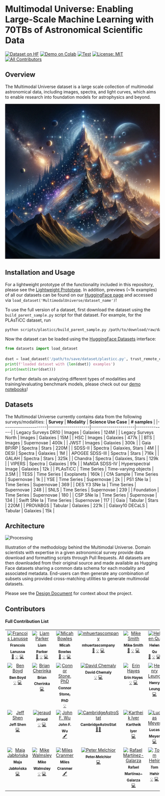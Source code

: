# Multimodal Universe: Enabling Large-Scale Machine Learning with 70TBs of Astronomical Scientific Data
[![Dataset on HF](https://huggingface.co/datasets/huggingface/badges/resolve/main/dataset-on-hf-sm.svg)](https://huggingface.co/MultimodalUniverse) [![Demo on Colab](https://colab.research.google.com/assets/colab-badge.svg)](https://colab.research.google.com/github/MultimodalUniverse/MultimodalUniverse/blob/main/notebooks/getting_started.ipynb) [![Test](https://github.com/AstroPile/AstroPile_prototype/actions/workflows/tiny_dset_test.yml/badge.svg)](https://github.com/AstroPile/AstroPile_prototype/actions/workflows/tiny_dset_test.yml) [![License: MIT](https://img.shields.io/badge/License-MIT-yellow.svg)](https://opensource.org/licenses/MIT)<!-- ALL-CONTRIBUTORS-BADGE:START - Do not remove or modify this section -->
[![All Contributors](https://img.shields.io/badge/all_contributors-28-orange.svg)](#contributors-)
<!-- ALL-CONTRIBUTORS-BADGE:END -->
## Overview

The Multimodal Universe dataset is a large scale collection of multimodal astronomical data, including images, spectra, and light curves, which aims to enable research into foundation models for astrophysics and beyond.

![image](assets/astropile.png)

## Installation and Usage
For a lightweight prototype of the functionality included in this repository, please see the [Lightweight Prototype](https://colab.research.google.com/drive/1t9dXqqeozrGjsx02q14a4Kmmp6GEhBYq?usp=sharing#scrollTo=yMKtJVxWlx24). In addition, previews (~1k examples) of all our datasets can be found on our [HuggingFace page](https://huggingface.co/MultimodalUniverse) and accessed via `load_dataset('MultimodalUniverse/dataset_name')`!

To use the full version of a dataset, first download the dataset using the `build_parent_sample.py` script for that dataset. For example, for the PLAsTiCC dataset, run
```bash
python scripts/plasticc/build_parent_sample.py /path/to/download/raw/data /path/to/save/dataset
```
Now the dataset can be loaded using the [HuggingFace Datasets](https://huggingface.co/docs/datasets/en/index) interface:
```py
from datasets import load_dataset

dset = load_dataset('/path/to/save/dataset/plasticc.py', trust_remote_code=True, split='train').with_format('numpy')
print(f'loaded dataset with {len(dset)} examples')
print(next(iter(dset)))
```

For further details on analyzing different types of modalities and training/evaluating benchmark models, please check out our [demo notebooks](https://github.com/MultimodalUniverse/MultimodalUniverse/tree/main/notebooks)!

## Datasets
The Multimodal Universe currently contains data from the following surveys/modalities:
| **Survey**           | **Modality**        | **Science Use Case** | **# samples** |
|----------------------|---------------------|----------------------|---------------|
| Legacy Surveys DR10  | Images              | Galaxies             | 124M          |
| Legacy Surveys North | Images              | Galaxies             | 15M           |
| HSC                  | Images              | Galaxies             | 477k          |
| BTS                  | Images              | Supernovae           | 400k          |
| JWST                 | Images              | Galaxies             | 300k          |
| Gaia BP/RP           | Spectra             | Stars                | 220M          |
| SDSS-II              | Spectra             | Galaxies, Stars      | 4M            |
| DESI                 | Spectra             | Galaxies             | 1M            |
| APOGEE SDSS-III      | Spectra             | Stars                | 716k          |
| GALAH                | Spectra             | Stars                | 325k          |
| Chandra              | Spectra             | Galaxies, Stars      | 129k          |
| VIPERS               | Spectra             | Galaxies             | 91k           |
| MaNGA SDSS-IV        | Hyperspectral Image | Galaxies             | 12k           |
| PLAsTiCC             | Time Series         | Time-varying objects | 3.5M          |
| TESS                 | Time Series         | Exoplanets           | 160k          |
| CfA Sample           | Time Series         | Supernovae           | 1k            |
| YSE                  | Time Series         | Supernovae           | 2k            |
| PS1 SNe Ia           | Time Series         | Supernovae           | 369           |
| DES Y3 SNe Ia        | Time Series         | Supernovae           | 248           |
| SNLS                 | Time Series         | Supernovae           | 239           |
| Foundation           | Time Series         | Supernovae           | 180           |
| CSP SNe Ia           | Time Series         | Supernovae           | 134           |
| Swift SNe Ia         | Time Series         | Supernovae           | 117           |
| Gaia                 | Tabular             | Stars                | 220M          |
| PROVABGS             | Tabular             | Galaxies             | 221k          |
| Galaxy10 DECaLS      | Tabular             | Galaxies             | 15k           |

## Architecture

![Processing](assets/astropile_data_processing.svg)

Illustration of the methodology behind the Multimodal Universe. Domain scientists with expertise in a given astronomical survey provide data download and formatting scripts through Pull Requests. All datasets are then downloaded from their original source and made available as Hugging Face datasets sharing a common data schema for each modality and associated metadata. End-users can then generate any combination of subsets using provided cross-matching utilities to generate multimodal datasets.

Please see the [Design Document](https://github.com/AstroPile/AstroPile_prototype/blob/main/DESIGN.md) for context about the project. 

## Contributors

#### Full Contribution List
<!-- ALL-CONTRIBUTORS-LIST:START - Do not remove or modify this section -->
<!-- prettier-ignore-start -->
<!-- markdownlint-disable -->
<table>
  <tbody>
    <tr>
      <td align="center" valign="top" width="14.28%"><a href="http://flanusse.net/"><img src="https://avatars.githubusercontent.com/u/861591?v=4?s=100" width="100px;" alt="Francois Lanusse"/><br /><sub><b>Francois Lanusse</b></sub></a><br /><a href="#projectManagement-EiffL" title="Project Management">📆</a> <a href="#example-EiffL" title="Examples">💡</a> <a href="https://github.com/MulitmodalUniverse/MultimodalUniverse/commits?author=EiffL" title="Code">💻</a></td>
      <td align="center" valign="top" width="14.28%"><a href="https://github.com/lhparker1"><img src="https://avatars.githubusercontent.com/u/86175266?v=4?s=100" width="100px;" alt="Liam Parker"/><br /><sub><b>Liam Parker</b></sub></a><br /><a href="#projectManagement-lhparker1" title="Project Management">📆</a> <a href="#example-lhparker1" title="Examples">💡</a> <a href="https://github.com/MulitmodalUniverse/MultimodalUniverse/commits?author=lhparker1" title="Code">💻</a></td>
      <td align="center" valign="top" width="14.28%"><a href="https://mb010.github.io/"><img src="https://avatars.githubusercontent.com/u/51884241?v=4?s=100" width="100px;" alt="Micah Bowles"/><br /><sub><b>Micah Bowles</b></sub></a><br /><a href="#projectManagement-mb010" title="Project Management">📆</a> <a href="#example-mb010" title="Examples">💡</a> <a href="https://github.com/MulitmodalUniverse/MultimodalUniverse/commits?author=mb010" title="Code">💻</a></td>
      <td align="center" valign="top" width="14.28%"><a href="https://github.com/mhuertascompany"><img src="https://avatars.githubusercontent.com/u/22987973?v=4?s=100" width="100px;" alt="mhuertascompany"/><br /><sub><b>mhuertascompany</b></sub></a><br /><a href="#projectManagement-mhuertascompany" title="Project Management">📆</a> <a href="#example-mhuertascompany" title="Examples">💡</a> <a href="https://github.com/MulitmodalUniverse/MultimodalUniverse/commits?author=mhuertascompany" title="Code">💻</a></td>
      <td align="center" valign="top" width="14.28%"><a href="https://mjjsmith.com/"><img src="https://avatars.githubusercontent.com/u/8194280?v=4?s=100" width="100px;" alt="Mike Smith"/><br /><sub><b>Mike Smith</b></sub></a><br /><a href="#projectManagement-Smith42" title="Project Management">📆</a> <a href="#example-Smith42" title="Examples">💡</a> <a href="https://github.com/MulitmodalUniverse/MultimodalUniverse/commits?author=Smith42" title="Code">💻</a></td>
      <td align="center" valign="top" width="14.28%"><a href="https://github.com/helenqu"><img src="https://avatars.githubusercontent.com/u/8826297?v=4?s=100" width="100px;" alt="Helen Qu"/><br /><sub><b>Helen Qu</b></sub></a><br /><a href="#projectManagement-helenqu" title="Project Management">📆</a> <a href="#example-helenqu" title="Examples">💡</a> <a href="https://github.com/MulitmodalUniverse/MultimodalUniverse/commits?author=helenqu" title="Code">💻</a></td>
      <td align="center" valign="top" width="14.28%"><a href="https://github.com/ado8"><img src="https://avatars.githubusercontent.com/u/32152325?v=4?s=100" width="100px;" alt="Aaron"/><br /><sub><b>Aaron</b></sub></a><br /><a href="#example-ado8" title="Examples">💡</a> <a href="https://github.com/MulitmodalUniverse/MultimodalUniverse/commits?author=ado8" title="Code">💻</a></td>
    </tr>
    <tr>
      <td align="center" valign="top" width="14.28%"><a href="https://cdtdis.bigdata.cam.ac.uk/author/boyd01/"><img src="https://avatars.githubusercontent.com/u/97113179?v=4?s=100" width="100px;" alt="Ben Boyd"/><br /><sub><b>Ben Boyd</b></sub></a><br /><a href="#example-benboyd97" title="Examples">💡</a> <a href="https://github.com/MulitmodalUniverse/MultimodalUniverse/commits?author=benboyd97" title="Code">💻</a></td>
      <td align="center" valign="top" width="14.28%"><a href="https://github.com/havok2063"><img src="https://avatars.githubusercontent.com/u/1836302?v=4?s=100" width="100px;" alt="Brian Cherinka"/><br /><sub><b>Brian Cherinka</b></sub></a><br /><a href="https://github.com/MulitmodalUniverse/MultimodalUniverse/commits?author=havok2063" title="Code">💻</a></td>
      <td align="center" valign="top" width="14.28%"><a href="https://connorjstone.com/"><img src="https://avatars.githubusercontent.com/u/78555321?v=4?s=100" width="100px;" alt="Connor Stone, PhD"/><br /><sub><b>Connor Stone, PhD</b></sub></a><br /><a href="#example-ConnorStoneAstro" title="Examples">💡</a></td>
      <td align="center" valign="top" width="14.28%"><a href="https://github.com/David-Chemaly"><img src="https://avatars.githubusercontent.com/u/66142655?v=4?s=100" width="100px;" alt="David Chemaly"/><br /><sub><b>David Chemaly</b></sub></a><br /><a href="#example-David-Chemaly" title="Examples">💡</a> <a href="https://github.com/MulitmodalUniverse/MultimodalUniverse/commits?author=David-Chemaly" title="Code">💻</a></td>
      <td align="center" valign="top" width="14.28%"><a href="https://www.ast.cam.ac.uk/people/Erin.Hayes"><img src="https://avatars.githubusercontent.com/u/53277330?v=4?s=100" width="100px;" alt="Erin Hayes"/><br /><sub><b>Erin Hayes</b></sub></a><br /><a href="#example-erinhay" title="Examples">💡</a> <a href="https://github.com/MulitmodalUniverse/MultimodalUniverse/commits?author=erinhay" title="Code">💻</a></td>
      <td align="center" valign="top" width="14.28%"><a href="https://henrysky.github.io/"><img src="https://avatars.githubusercontent.com/u/28623434?v=4?s=100" width="100px;" alt="Henry Leung"/><br /><sub><b>Henry Leung</b></sub></a><br /><a href="https://github.com/MulitmodalUniverse/MultimodalUniverse/commits?author=henrysky" title="Code">💻</a></td>
      <td align="center" valign="top" width="14.28%"><a href="https://www.jociuca.com/"><img src="https://avatars.githubusercontent.com/u/13675150?v=4?s=100" width="100px;" alt="Ioana Ciucă"/><br /><sub><b>Ioana Ciucă</b></sub></a><br /><a href="#content-errai34" title="Content">🖋</a></td>
    </tr>
    <tr>
      <td align="center" valign="top" width="14.28%"><a href="https://github.com/al-jshen"><img src="https://avatars.githubusercontent.com/u/22137276?v=4?s=100" width="100px;" alt="Jeff Shen"/><br /><sub><b>Jeff Shen</b></sub></a><br /><a href="https://github.com/MulitmodalUniverse/MultimodalUniverse/commits?author=al-jshen" title="Code">💻</a></td>
      <td align="center" valign="top" width="14.28%"><a href="https://github.com/jeraud"><img src="https://avatars.githubusercontent.com/u/41162303?v=4?s=100" width="100px;" alt="jeraud"/><br /><sub><b>jeraud</b></sub></a><br /><a href="#example-jeraud" title="Examples">💡</a> <a href="https://github.com/MulitmodalUniverse/MultimodalUniverse/commits?author=jeraud" title="Code">💻</a></td>
      <td align="center" valign="top" width="14.28%"><a href="https://jwuphysics.github.io/"><img src="https://avatars.githubusercontent.com/u/3582121?v=4?s=100" width="100px;" alt="John F. Wu"/><br /><sub><b>John F. Wu</b></sub></a><br /><a href="#content-jwuphysics" title="Content">🖋</a></td>
      <td align="center" valign="top" width="14.28%"><a href="https://github.com/CambridgeAstroStat"><img src="https://avatars.githubusercontent.com/u/35563929?v=4?s=100" width="100px;" alt="CambridgeAstroStat"/><br /><sub><b>CambridgeAstroStat</b></sub></a><br /><a href="#mentoring-CambridgeAstroStat" title="Mentoring">🧑‍🏫</a></td>
      <td align="center" valign="top" width="14.28%"><a href="https://kartheikiyer.github.io/"><img src="https://avatars.githubusercontent.com/u/14657226?v=4?s=100" width="100px;" alt="Kartheik Iyer"/><br /><sub><b>Kartheik Iyer</b></sub></a><br /><a href="https://github.com/MulitmodalUniverse/MultimodalUniverse/commits?author=kartheikiyer" title="Code">💻</a></td>
      <td align="center" valign="top" width="14.28%"><a href="https://ltmeyer.github.io/"><img src="https://avatars.githubusercontent.com/u/13559010?v=4?s=100" width="100px;" alt="Lucas Meyer"/><br /><sub><b>Lucas Meyer</b></sub></a><br /><a href="https://github.com/MulitmodalUniverse/MultimodalUniverse/commits?author=LTMeyer" title="Code">💻</a></td>
      <td align="center" valign="top" width="14.28%"><a href="https://github.com/mattgrayling"><img src="https://avatars.githubusercontent.com/u/12443427?v=4?s=100" width="100px;" alt="Matthew Grayling"/><br /><sub><b>Matthew Grayling</b></sub></a><br /><a href="#example-mattgrayling" title="Examples">💡</a> <a href="https://github.com/MulitmodalUniverse/MultimodalUniverse/commits?author=mattgrayling" title="Code">💻</a></td>
    </tr>
    <tr>
      <td align="center" valign="top" width="14.28%"><a href="https://github.com/maja-jablonska"><img src="https://avatars.githubusercontent.com/u/23705704?v=4?s=100" width="100px;" alt="Maja Jabłońska"/><br /><sub><b>Maja Jabłońska</b></sub></a><br /><a href="https://github.com/MulitmodalUniverse/MultimodalUniverse/commits?author=maja-jablonska" title="Code">💻</a></td>
      <td align="center" valign="top" width="14.28%"><a href="https://github.com/mwalmsley"><img src="https://avatars.githubusercontent.com/u/7740526?v=4?s=100" width="100px;" alt="Mike Walmsley"/><br /><sub><b>Mike Walmsley</b></sub></a><br /><a href="#example-mwalmsley" title="Examples">💡</a> <a href="https://github.com/MulitmodalUniverse/MultimodalUniverse/commits?author=mwalmsley" title="Code">💻</a></td>
      <td align="center" valign="top" width="14.28%"><a href="https://github.com/MilesCranmer"><img src="https://avatars.githubusercontent.com/u/7593028?v=4?s=100" width="100px;" alt="Miles Cranmer"/><br /><sub><b>Miles Cranmer</b></sub></a><br /><a href="#content-MilesCranmer" title="Content">🖋</a></td>
      <td align="center" valign="top" width="14.28%"><a href="http://pmelchior.net/"><img src="https://avatars.githubusercontent.com/u/1463403?v=4?s=100" width="100px;" alt="Peter Melchior"/><br /><sub><b>Peter Melchior</b></sub></a><br /><a href="https://github.com/MulitmodalUniverse/MultimodalUniverse/commits?author=pmelchior" title="Code">💻</a></td>
      <td align="center" valign="top" width="14.28%"><a href="https://github.com/juramaga"><img src="https://avatars.githubusercontent.com/u/5503235?v=4?s=100" width="100px;" alt="Rafael Martínez-Galarza"/><br /><sub><b>Rafael Martínez-Galarza</b></sub></a><br /><a href="https://github.com/MulitmodalUniverse/MultimodalUniverse/commits?author=juramaga" title="Code">💻</a></td>
      <td align="center" valign="top" width="14.28%"><a href="https://github.com/tom-hehir"><img src="https://avatars.githubusercontent.com/u/148493038?v=4?s=100" width="100px;" alt="Tom Hehir"/><br /><sub><b>Tom Hehir</b></sub></a><br /><a href="#example-tom-hehir" title="Examples">💡</a> <a href="https://github.com/MulitmodalUniverse/MultimodalUniverse/commits?author=tom-hehir" title="Code">💻</a></td>
      <td align="center" valign="top" width="14.28%"><a href="https://github.com/shirleysurelyho"><img src="https://avatars.githubusercontent.com/u/3279839?v=4?s=100" width="100px;" alt="Shirley Ho"/><br /><sub><b>Shirley Ho</b></sub></a><br /><a href="#fundingFinding-shirleysurelyho" title="Funding Finding">🔍</a> <a href="#content-shirleysurelyho" title="Content">🖋</a></td>
    </tr>
  </tbody>
</table>

<!-- markdownlint-restore -->
<!-- prettier-ignore-end -->

<!-- ALL-CONTRIBUTORS-LIST:END -->
